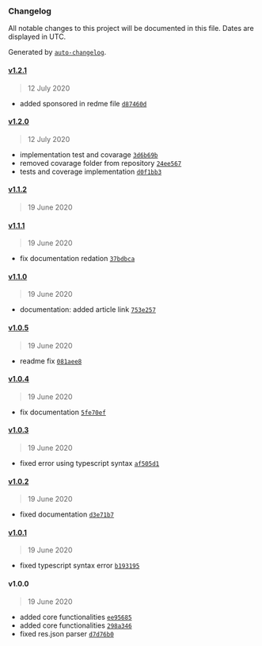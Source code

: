 ### Changelog

All notable changes to this project will be documented in this file. Dates are displayed in UTC.

Generated by [`auto-changelog`](https://github.com/CookPete/auto-changelog).

#### [v1.2.1](https://github.com/ksoliddev/express-h2/compare/v1.2.0...v1.2.1)

> 12 July 2020

- added sponsored in redme file [`d87460d`](https://github.com/ksoliddev/express-h2/commit/d87460dde9a741a3aa63bbb00722b96ba90c0cd4)

#### [v1.2.0](https://github.com/ksoliddev/express-h2/compare/v1.1.2...v1.2.0)

> 12 July 2020

- implementation test and covarage [`3d6b69b`](https://github.com/ksoliddev/express-h2/commit/3d6b69bfcede0485a284611ee983897d5b302fcc)
- removed covarage folder from repository [`24ee567`](https://github.com/ksoliddev/express-h2/commit/24ee567dc5b06c3ce98171d74236334bb8ce5745)
- tests and coverage implementation [`d0f1bb3`](https://github.com/ksoliddev/express-h2/commit/d0f1bb3d04f43dfab4ee98337a3c94ae393c1665)

#### [v1.1.2](https://github.com/ksoliddev/express-h2/compare/v1.1.1...v1.1.2)

> 19 June 2020

#### [v1.1.1](https://github.com/ksoliddev/express-h2/compare/v1.1.0...v1.1.1)

> 19 June 2020

- fix documentation redation [`37bdbca`](https://github.com/ksoliddev/express-h2/commit/37bdbca4c00d0922c5362e1de5c2e33e7a17b564)

#### [v1.1.0](https://github.com/ksoliddev/express-h2/compare/v1.0.5...v1.1.0)

> 19 June 2020

- documentation: added article link [`753e257`](https://github.com/ksoliddev/express-h2/commit/753e257434688c6b5ba88accd9c1fc541c61f513)

#### [v1.0.5](https://github.com/ksoliddev/express-h2/compare/v1.0.4...v1.0.5)

> 19 June 2020

- readme fix [`081aee8`](https://github.com/ksoliddev/express-h2/commit/081aee8792d9080583e83194a55365ad3e59df02)

#### [v1.0.4](https://github.com/ksoliddev/express-h2/compare/v1.0.3...v1.0.4)

> 19 June 2020

- fix documentation [`5fe70ef`](https://github.com/ksoliddev/express-h2/commit/5fe70ef3ae14c1624ea0b9bb03a9f3f0bd3dc859)

#### [v1.0.3](https://github.com/ksoliddev/express-h2/compare/v1.0.2...v1.0.3)

> 19 June 2020

- fixed error using typescript syntax [`af505d1`](https://github.com/ksoliddev/express-h2/commit/af505d1598dd4863b7aa2e554b4dc9214258fc1d)

#### [v1.0.2](https://github.com/ksoliddev/express-h2/compare/v1.0.1...v1.0.2)

> 19 June 2020

- fixed documentation [`d3e71b7`](https://github.com/ksoliddev/express-h2/commit/d3e71b75e7f33d800bc65e6b11df9452d072b444)

#### [v1.0.1](https://github.com/ksoliddev/express-h2/compare/v1.0.0...v1.0.1)

> 19 June 2020

- fixed typescript syntax error [`b193195`](https://github.com/ksoliddev/express-h2/commit/b19319522e199374ad01cfd454f0c93ab6369655)

#### v1.0.0

> 19 June 2020

- added core functionalities [`ee95685`](https://github.com/ksoliddev/express-h2/commit/ee956850a1eef216a061f7a19bc6134bf42fbad5)
- added core functionalities [`298a346`](https://github.com/ksoliddev/express-h2/commit/298a346d2028f6cde1503b1f597f7a7f36bb254f)
- fixed res.json parser [`d7d76b0`](https://github.com/ksoliddev/express-h2/commit/d7d76b0d685cbb1eac9de8bf4209f8cb4d97385c)
